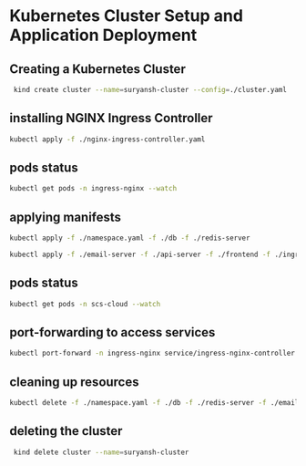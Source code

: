 # Kubernetes Cluster Setup and Application Deployment
## Creating a Kubernetes Cluster
```bash
 kind create cluster --name=suryansh-cluster --config=./cluster.yaml
 ```
 ## installing NGINX Ingress Controller
```bash
kubectl apply -f ./nginx-ingress-controller.yaml
```

## pods status
```bash
kubectl get pods -n ingress-nginx --watch
```

## applying manifests
```bash
kubectl apply -f ./namespace.yaml -f ./db -f ./redis-server
```
```bash
kubectl apply -f ./email-server -f ./api-server -f ./frontend -f ./ingress.yaml
```

## pods status
```bash
kubectl get pods -n scs-cloud --watch
```

 ## port-forwarding to access services
```bash
kubectl port-forward -n ingress-nginx service/ingress-nginx-controller 3000:80
```

## cleaning up resources
```bash
kubectl delete -f ./namespace.yaml -f ./db -f ./redis-server -f ./email-server -f ./api-server -f ./frontend -f ./ingress.yaml
```

## deleting the cluster
```bash
 kind delete cluster --name=suryansh-cluster
 ```